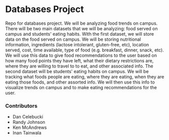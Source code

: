 # Databases Project #

Repo for databases project. We will be analyzing food trends on campus. There will be two main datasets that we will be analyzing: food served on campus and students' eating habits. With the first dataset, we will store data on the food served on campus. We will be storing nutritional information, ingredients (lactose intolerant, gluten-free, etc), location served, cost, time available, type of food (e.g. breakfast, dinner, snack, etc). We will use this data to give food recommendations to the user based on how many food points they have left, what their dietary restrictions are, where they are willing to travel to to eat, and other associated info. The second dataset will be students' eating habits on campus. We will be tracking what foods people are eating, where they are eating, when they are eating those foods, and other assorted info. We will then use this info to visualize trends on campus and to make eating recommendations for the user.

### Contributors ###

* Dan Celebucki
* Randy Johnson
* Ken McAndrews
* Inan Tainwala

